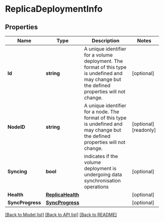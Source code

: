# ReplicaDeploymentInfo

## Properties

Name | Type | Description | Notes
------------ | ------------- | ------------- | -------------
**Id** | **string** | A unique identifier for a volume deployment. The format of this type is undefined and may change but the defined properties will not change.  | [optional] 
**NodeID** | **string** | A unique identifier for a node. The format of this type is undefined and may change but the defined properties will not change.  | [optional] [readonly] 
**Syncing** | **bool** | indicates if the volume deployment is undergoing data synchronisation operations  | [optional] 
**Health** | [**ReplicaHealth**](ReplicaHealth.md) |  | [optional] 
**SyncProgress** | [**SyncProgress**](SyncProgress.md) |  | [optional] 

[[Back to Model list]](../README.md#documentation-for-models) [[Back to API list]](../README.md#documentation-for-api-endpoints) [[Back to README]](../README.md)



